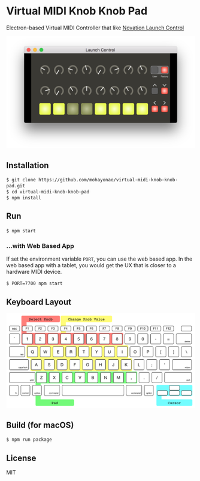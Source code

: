 # Virtual MIDI Knob Knob Pad

Electron-based Virtual MIDI Controller that like [Novation Launch Control](https://us.novationmusic.com/launch/launch-control)

![screen shot](./assets/screenshot.png)

## Installation

```
$ git clone https://github.com/mohayonao/virtual-midi-knob-knob-pad.git
$ cd virtual-midi-knob-knob-pad
$ npm install
```

## Run

```
$ npm start
```

### ...with Web Based App

If set the environment variable `PORT`, you can use the web based app. In the web based app with a tablet, you would get the UX that is closer to a hardware MIDI device.

```
$ PORT=7700 npm start
```

## Keyboard Layout

![keyboard layout](./assets/key-layout.png)

## Build (for macOS)

```
$ npm run package
```

## License

MIT
